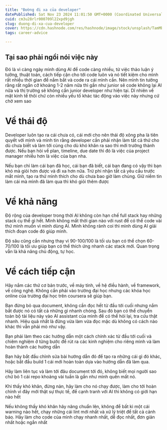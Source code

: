 ```yaml
---
title: "Đường đi xa của developer"
datePublished: Sat Nov 23 2024 11:01:50 GMT+0000 (Coordinated Universal Time)
cuid: cm3u28rlr000709l22xpd9jgh
slug: duong-di-xa-cua-developer
cover: https://cdn.hashnode.com/res/hashnode/image/stock/unsplash/TamMbr4okv4/upload/b89260bc4fb63307d0ee0a0c3ff84584.jpeg
tags: career-advice

---
```


## Tại sao phải ngồi nói việc này

Đó là vì càng ngày mình dùng AI để code càng nhiều, từ việc thảo luận ý tưởng, thuật toán, cách tiếp cận cho tới code luôn và nó tiết kiệm cho mình rất nhiều thời gian để nắm bắt và code ra cái mình cần. Nên mình tin tưởng rằng rất ngắn cỡ khoảng 1-2 năm nữa thì gần như junior sẽ code không lại AI nữa và thị trường sẽ không cần junior developer như hiện tại. Dĩ nhiên về mặt kinh tế thôi chứ còn nhiều yếu tố khác tác động vào việc này nhưng cứ chờ xem sao

# Về thái độ

Developer luôn tạo ra cái chưa có, cái mới cho nên thái độ xông pha là tiên quyết với mình và mình tin rằng developer cần phải nhận làm tất cả thứ cho dù chưa biết và làm tới cùng cho dù khó khăn ra sao thì mới trưởng thành được. Nếu bạn hỏi về plan, timeline, due date thì đó là việc của project manager nhiều hơn là việc của bạn nha.

Nếu bạn chỉ làm cái bạn đã học, cái bạn đã biết, cái bạn đang có vậy thì bạn khó mà giỏi hơn được và đi xa hơn nữa. Trừ phi nhận tất cả yêu cầu trước mắt mình, tạo ra thứ mình thích cho dù chưa bao giờ làm chúng. Giữ niềm tin làm cái mà mình đã làm qua thì khó giỏi thêm được

# Về khả năng

Độ rộng của developer trong thời AI không còn hạn chế full stack hay những stack cụ thể gì hết. Mình không mất thời gian nào với rust để có thể code vài thứ mình muốn vì mình dùng AI. Mình không rảnh coi thì mình dùng AI giải thích đoạn code đó giúp mình.

Độ sâu cũng cần nhưng thay vì 90-100/100 là tối ưu bạn có thể chọn 60-70/100 là tối ưu giúp bạn có thể thích ứng nhanh các stack mới. Quan trọng vẫn là khả năng chủ động, tự học.

# Về cách tiếp cận

Hãy nắm các thứ cơ bản trước, về máy tính, về hệ điều hành, về framework, về công nghệ. Không cần phải vào trường đại học nhưng các khóa học online của trường đại học trên coursera sẽ giúp bạn.

Bạn đừng bỏ qua document, không cần đọc hết từ đầu tới cuối nhưng nắm bắt được nó có tất cả những gì nhanh chóng. Sau đó bạn có thể chuyển toàn bộ tài liệu này vào AI assistant của mình để có thể hỏi lại, tra cứu thật nhanh. Hiệu quả nhất là đừng vừa làm vừa đọc mặc dù không có cách nào khác thì vẫn phải mò như vậy.

Bạn phải làm theo các hướng dẫn một cách chính xác từ đầu tới cuối và chiêm nghiệm ở từng bước để rút ra các kinh nghiệm cho riêng mình và làm hoàn thành các hướng dẫn

Bạn hãy bắt đầu chỉnh sửa bài hướng dẫn đó để tạo ra những cái gì đó khác, hoặc bắt đầu build 1 cái mới hoàn toàn dựa vào hướng dẫn đã làm qua.

Hãy làm liên tục và làm tới đâu document tới đó, không biết mọi người sao chứ bỏ 1 cái repo khoảng vài tuần là gần như mình quên mất nó.

Khi thấy khó khăn, đừng nản, hãy làm cho nó chạy được, làm cho tới hoàn chỉnh vì đây mới thật sự thực tế, để cạnh tranh với AI thì không có giới hạn nào hết

Nếu không thấy khó khăn hãy nâng chuẩn lên, không để bất kì một cái warning nào hết, chạy những cái lint mới nhất và xử lý triệt để tất cả cảnh báo. Hãy làm cho code của mình chạy nhanh nhất, dễ đọc nhất, đơn giản nhất hoặc ngắn nhất